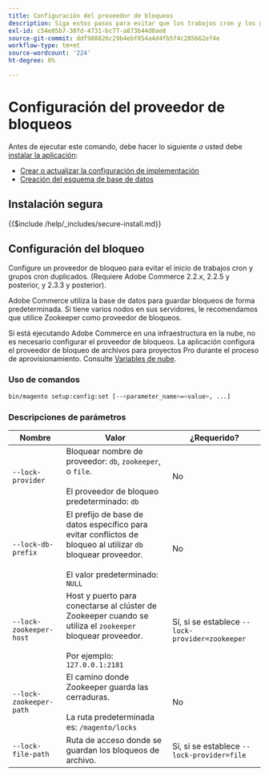 ```yaml
---
title: Configuración del proveedor de bloqueos
description: Siga estos pasos para evitar que los trabajos cron y los grupos cron duplicados se ejecuten en la implementación de Adobe Commerce.
exl-id: c54e05b7-38fd-4731-bc77-a873b44d0ae8
source-git-commit: ddf988826c29b4ebf054a4d4fb5f4c285662ef4e
workflow-type: tm+mt
source-wordcount: '224'
ht-degree: 0%

---
```


# Configuración del proveedor de bloqueos

Antes de ejecutar este comando, debe hacer lo siguiente *o* usted debe [instalar la aplicación](../advanced.md):

* [Crear o actualizar la configuración de implementación](deployment.md)
* [Creación del esquema de base de datos](database.md)

## Instalación segura

{{$include /help/_includes/secure-install.md}}

## Configuración del bloqueo

Configure un proveedor de bloqueo para evitar el inicio de trabajos cron y grupos cron duplicados. (Requiere Adobe Commerce 2.2.x, 2.2.5 y posterior, y 2.3.3 y posterior).

Adobe Commerce utiliza la base de datos para guardar bloqueos de forma predeterminada. Si tiene varios nodos en sus servidores, le recomendamos que utilice Zookeeper como proveedor de bloqueos.

Si está ejecutando Adobe Commerce en una infraestructura en la nube, no es necesario configurar el proveedor de bloqueos. La aplicación configura el proveedor de bloqueo de archivos para proyectos Pro durante el proceso de aprovisionamiento. Consulte [Variables de nube](https://devdocs.magento.com/cloud/env/variables-cloud.html).

### Uso de comandos

```bash
bin/magento setup:config:set [--<parameter_name>=<value>, ...]
```

### Descripciones de parámetros

| Nombre | Valor | ¿Requerido? |
|--- |--- |--- |
| `--lock-provider` | Bloquear nombre de proveedor: `db`, `zookeeper`, o `file`.<br><br>El proveedor de bloqueo predeterminado: `db` | No |
| `--lock-db-prefix` | El prefijo de base de datos específico para evitar conflictos de bloqueo al utilizar `db` bloquear proveedor.<br><br>El valor predeterminado: `NULL` | No |
| `--lock-zookeeper-host` | Host y puerto para conectarse al clúster de Zookeeper cuando se utiliza el `zookeeper` bloquear proveedor.<br><br>Por ejemplo: `127.0.0.1:2181` | Sí, si se establece `--lock-provider=zookeeper` |
| `--lock-zookeeper-path` | El camino donde Zookeeper guarda las cerraduras.<br><br>La ruta predeterminada es: `/magento/locks` | No |
| `--lock-file-path` | Ruta de acceso donde se guardan los bloqueos de archivo. | Sí, si se establece `--lock-provider=file` |
